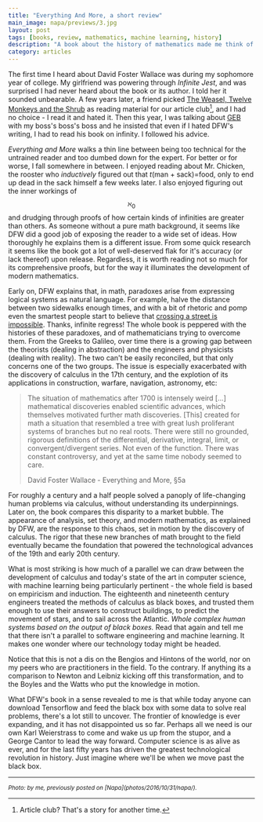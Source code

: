 ```yaml
---
title: "Everything And More, a short review"
main_image: napa/previews/3.jpg
layout: post
tags: [books, review, mathematics, machine learning, history]
description: "A book about the history of mathematics made me think of the future of computer science."
category: articles
---
```


The first time I heard about David Foster Wallace was during my sophomore year of college. My girlfriend was powering through _Infinite Jest_, and was surprised I had never heard about the book or its author. I told her it sounded unbearable. A few years later, a friend picked [The Weasel, Twelve Monkeys and the Shrub](https://www.rollingstone.com/politics/features/david-foster-wallace-on-john-mccain-2000-rolling-stone-story-w493273) as reading material for our article club[^1], and I had no choice - I read it and hated it. Then this year, I was talking about [GEB](https://en.wikipedia.org/wiki/G%C3%B6del,_Escher,_Bach) with my boss's boss's boss and he insisted that even if I hated DFW's writing, I had to read his book on infinity. I followed his advice.

_Everything and More_ walks a thin line between being too technical for the untrained reader and too dumbed down for the expert. For better or for worse, I fall somewhere in between. I enjoyed reading about Mr. Chicken, the rooster who _inductively_ figured out that _t_(man + sack)=food, only to end up dead in the sack himself a few weeks later. I also enjoyed figuring out the inner workings of $$\aleph _{0}$$ and drudging through proofs of how certain kinds of infinities are greater than others. As someone without a pure math background, it seems like DFW did a good job of exposing the reader to a wide set of ideas. How thoroughly he explains them is a different issue. From some quick research it seems like the book got a lot of well-deserved flak for it's accuracy (or lack thereof) upon release. Regardless, it is worth reading not so much for its comprehensive proofs, but for the way it illuminates the development of modern mathematics.

Early on, DFW explains that, in math, paradoxes arise from expressing logical systems as natural language. For example, halve the distance between two sidewalks enough times, and with a bit of rhetoric and pomp even the smartest people start to believe that [crossing a street is impossible](https://en.wikipedia.org/wiki/Zeno%27s_paradoxes). Thanks, infinite regress! The whole book is peppered with the histories of these paradoxes, and of mathematicians trying to overcome them. From the Greeks to Galileo, over time there is a growing gap between the theorists (dealing in abstraction) and the engineers and physicists (dealing with reality). The two can't be easily reconciled, but that only concerns one of the two groups. The issue is especially exacerbated with the discovery of calculus in the 17th century, and the explotion of its applications in construction, warfare, navigation, astronomy, etc:

> The situation of mathematics after 1700 is intensely weird [...] mathematical discoveries enabled scientific advances, which themselves motivated further math discoveries. [This] created for math a situation that resembled a tree with great lush proliferant systems of branches but no real roots. There were still no grounded, rigorous definitions of the differential, derivative, integral, limit, or convergent/divergent series. Not even of the function. There was constant controversy, and yet at the same time nobody seemed to care.
>
> David Foster Wallace - Everything and More, §5a

For roughly a century and a half people solved a panoply of life-changing human problems via calculus, without understanding its underpinnings. Later on, the book compares this disparity to a market bubble. The appearance of analysis, set theory, and modern mathematics, as explained by DFW, are the response to this chaos, set in motion by the discovery of calculus. The rigor that these new branches of math brought to the field eventually became the foundation that powered the technological advances of the 19th and early 20th century.

What is most striking is how much of a parallel we can draw between the development of calculus and today's state of the art in computer science, with machine learning being particularly pertinent - the whole field is based on empiricism and induction. The eighteenth and nineteenth century engineers treated the methods of calculus as black boxes, and trusted them enough to use their answers to construct buildings, to predict the movement of stars, and to sail across the Atlantic. _Whole complex human systems based on the output of black boxes._ Read that again and tell me that there isn't a parallel to software engineering and machine learning. It makes one wonder where our technology today might be headed.

Notice that this is not a dis on the Bengios and Hintons of the world, nor on my peers who are practitioners in the field. To the contrary. If anything its a comparison to Newton and Leibniz kicking off this transformation, and to the Boyles and the Watts who put the knowledge in motion.

What DFW's book in a sense revealed to me is that while today anyone can download Tensorflow and feed the black box with some data to solve real problems, there's a lot still to uncover. The frontier of knowledge is ever expanding, and it has not disappointed us so far. Perhaps all we need is our own Karl Weierstrass to come and wake us up from the stupor, and a George Cantor to lead the way forward. Computer science is as alive as ever, and for the last fifty years has driven the greatest technological revolution in history. Just imagine where we'll be when we move past the black box.

[^1]: Article club? That's a story for another time.

<hr>
<small><em>Photo: by me, previously posted on [Napa](photos/2016/10/31/napa/).</em></small>

<script src="https://cdnjs.cloudflare.com/ajax/libs/mathjax/2.7.0/MathJax.js?config=TeX-AMS-MML_HTMLorMML" type="text/javascript"></script>
